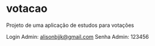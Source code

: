 # votacao
Projeto de uma aplicação de estudos para votações

Login Admin: alisonbjjk@gmail.com
Senha Admin: 123456

